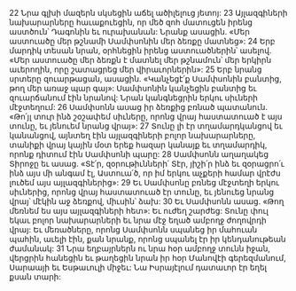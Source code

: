 22 Նրա գլխի մազերն սկսեցին աճել ածիլելուց յետոյ: 23 Այլազգիների նախարարները հաւաքուեցին, որ մեծ զոհ մատուցեն իրենց աստծուն՝ Դագոնին եւ ուրախանան: Նրանք ասացին. «Մեր աստուածը մեր թշնամի Սամփսոնին մեր ձեռքը մատնեց»: 24 Երբ մարդիկ տեսան նրան, օրհնեցին իրենց աստուածներին՝ ասելով. «Մեր աստուածը մեր ձեռքն է մատնել մեր թշնամուն՝ մեր երկիրն աւերողին, որը շատացրեց մեր վիրաւորներին»: 25 Երբ նրանց սրտերը զուարթացան, ասացին. «Կանչեցէ՛ք Սամփսոնին բանտից, թող մեր առաջ պար գայ»: Սամփսոնին կանչեցին բանտից եւ զուարճանում էին նրանով: Նրան կանգնեցրին երկու սիւների մէջտեղում: 26 Սամփսոնն ասաց իր ձեռքից բռնած պատանուն. «Թո՛յլ տուր ինձ շօշափեմ սիւները, որոնց վրայ հաստատուած է այս տունը, եւ յենուեմ նրանց վրայ»: 27 Տունը լի էր տղամարդկանցով եւ կանանցով, այնտեղ էին այլազգիների բոլոր նախարարները, տանիքի վրայ կային մօտ երեք հազար կանայք եւ տղամարդիկ, որոնք դիտում էին Սամփսոնի պարը: 28 Սամփսոնն աղաղակեց Տիրոջը եւ ասաց. «Տէ՛ր, զօրութիւնների՛ Տէր, յիշի՛ր ինձ եւ զօրացրո՛ւ ինձ այս մի անգամ էլ, Աստուա՛ծ, որ իմ երկու աչքերի համար վրէժս լուծեմ այս այլազգիներից»: 29 Եւ Սամփսոնը բռնեց մէջտեղի երկու սիւներից, որոնց վրայ հաստատուած էր տունը, եւ յենուեց նրանց վրայ՝ մէկին աջ ձեռքով, միւսին՝ ձախ: 30 Եւ Սամփսոնն ասաց. «Թող մեռնեմ ես այս այլազգիների հետ»: Եւ ուժեղ շարժեց: Տունը փուլ եկաւ բոլոր նախարարների եւ նրա մէջ եղած ամբողջ ժողովրդի վրայ: Եւ մեռածները, որոնց Սամփսոնն սպանեց իր մահուան պահին, աւելի էին, քան նրանք, որոնց սպանել էր իր կենդանութեան ժամանակ: 31 Նրա եղբայրներն ու նրա հօր ամբողջ տունն իջան, վերցրին հանեցին եւ թաղեցին նրան իր հօր Մանովէի գերեզմանում, Սարաայի եւ Եսթաւուլի միջեւ: Նա Իսրայէլում դատաւոր էր եղել քսան տարի:
